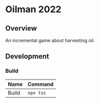 # Oilman 2022

## Overview

An incremental game about harvesting oil.

## Development

### Build

|Name|Command|
|:---|---|
|Build|`npx tsc`|
